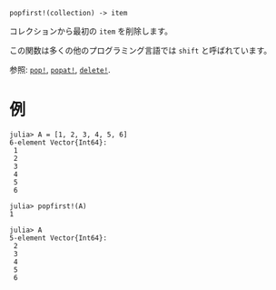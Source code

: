 ```
popfirst!(collection) -> item
```

コレクションから最初の `item` を削除します。

この関数は多くの他のプログラミング言語では `shift` と呼ばれています。

参照: [`pop!`](@ref), [`popat!`](@ref), [`delete!`](@ref).

# 例

```jldoctest
julia> A = [1, 2, 3, 4, 5, 6]
6-element Vector{Int64}:
 1
 2
 3
 4
 5
 6

julia> popfirst!(A)
1

julia> A
5-element Vector{Int64}:
 2
 3
 4
 5
 6
```
